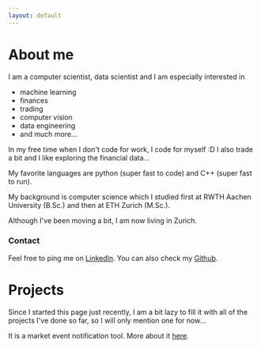 ```yaml
---
layout: default
---
```



# About me

I am a computer scientist, data scientist and I am especially interested in 
* machine learning
* finances
* trading
* computer vision
* data engineering
* and much more...

In my free time when I don't code for work, I code for myself :D 
I also trade a bit and I like exploring the financial data...

My favorite languages are python (super fast to code) and C++ (super fast to run).

My background is computer science which I studied first at RWTH Aachen University (B.Sc.) and then at ETH Zurich (M.Sc.).

Although I've been moving a bit, I am now living in Zurich.

### Contact

Feel free to ping me on [LinkedIn](https://www.linkedin.com/in/igor-pesic/). 
You can also check my [Github](https://www.github.com/igor-93).

# Projects

Since I started this page just recently, I am a bit lazy to fill it with all of the projects I've done so far, 
so I will only mention one for now...

It is a market event notification tool. More about it [here](./market-alerts).

